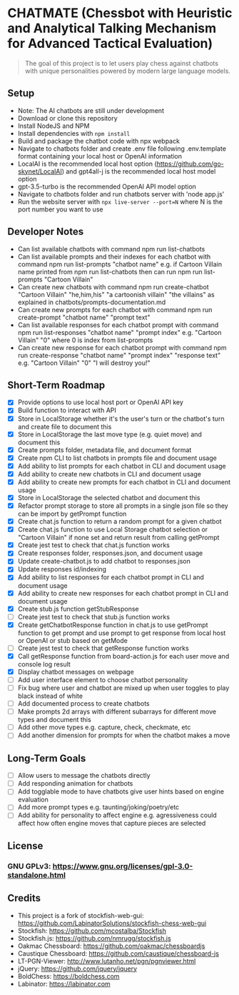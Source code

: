 # CHATMATE (Chessbot with Heuristic and Analytical Talking Mechanism for Advanced Tactical Evaluation)

> The goal of this project is to let users play chess against chatbots with unique personalities powered by modern large language models.

## Setup
- Note: The AI chatbots are still under development
- Download or clone this repository
- Install NodeJS and NPM
- Install dependencies with `npm install`
- Build and package the chatbot code with npx webpack
- Navigate to chatbots folder and create .env file following .env.template format containing your local host or OpenAI information
- LocalAI is the recommended local host option (https://github.com/go-skynet/LocalAI) and gpt4all-j is the recommended local host model option
- gpt-3.5-turbo is the recommended OpenAI API model option
- Navigate to chatbots folder and run chatbots server with 'node app.js'
- Run the website server with `npx live-server --port=N` where N is the port number you want to use

## Developer Notes
- Can list available chatbots with command npm run list-chatbots
- Can list available prompts and their indexes for each chatbot with command npm run list-prompts "chatbot name"
e.g. if Cartoon Villain name printed from npm run list-chatbots then can run npm run list-prompts "Cartoon Villain"
- Can create new chatbots with command npm run create-chatbot "Cartoon Villain" "he,him,his" "a cartoonish villain" "the villains" as explained in chatbots/prompts-documentation.md
- Can create new prompts for each chatbot with command npm run create-prompt "chatbot name" "prompt text"
- Can list available responses for each chatbot prompt with command npm run list-responses "chatbot name" "prompt index" e.g. "Cartoon Villain" "0" where 0 is index from list-prompts
- Can create new response for each chatbot prompt with command npm run create-response "chatbot name" "prompt index" "response text" e.g. "Cartoon Villain" "0" "I will destroy you!"

## Short-Term Roadmap
- [x] Provide options to use local host port or OpenAI API key
- [x] Build function to interact with API
- [x] Store in LocalStorage whether it's the user's turn or the chatbot's turn and create file to document this
- [x] Store in LocalStorage the last move type (e.g. quiet move) and document this
- [x] Create prompts folder, metadata file, and document format
- [x] Create npm CLI to list chatbots in prompts file and document usage
- [x] Add ability to list prompts for each chatbot in CLI and document usage
- [x] Add ability to create new chatbots in CLI and document usage
- [x] Add ability to create new prompts for each chatbot in CLI and document usage
- [x] Store in LocalStorage the selected chatbot and document this
- [x] Refactor prompt storage to store all prompts in a single json file so they can be import by getPrompt function
- [x] Create chat.js function to return a random prompt for a given chatbot
- [x] Create chat.js function to use Local Storage chatbot selection or "Cartoon Villain" if none set and return result from calling getPrompt
- [x] Create jest test to check that chat.js function works
- [x] Create responses folder, responses.json, and document usage
- [x] Update create-chatbot.js to add chatbot to responses.json
- [x] Update responses id/indexing
- [x] Add ability to list responses for each chatbot prompt in CLI and document usage
- [x] Add ability to create new responses for each chatbot prompt in CLI and document usage
- [x] Create stub.js function getStubResponse
- [ ] Create jest test to check that stub.js function works
- [x] Create getChatbotResponse function in chat.js to use getPrompt function to get prompt and use prompt to get response from local host or OpenAI or stub based on getMode
- [ ] Create jest test to check that getResponse function works
- [x] Call getResponse function from board-action.js for each user move and console log result
- [x] Display chatbot messages on webpage
- [ ] Add user interface element to choose chatbot personality
- [ ] Fix bug where user and chatbot are mixed up when user toggles to play black instead of white
- [ ] Add documented process to create chatbots
- [ ] Make prompts 2d arrays with different subarrays for different move types and document this
- [ ] Add other move types e.g. capture, check, checkmate, etc
- [ ] Add another dimension for prompts for when the chatbot makes a move

## Long-Term Goals
- [ ] Allow users to message the chatbots directly
- [ ] Add responding animation for chatbots
- [ ] Add togglable mode to have chatbots give user hints based on engine evaluation
- [ ] Add more prompt types e.g. taunting/joking/poetry/etc
- [ ] Add ability for personality to affect engine e.g. agressiveness could affect how often engine moves that capture pieces are selected

## License
### GNU GPLv3: https://www.gnu.org/licenses/gpl-3.0-standalone.html

## Credits
- This project is a fork of stockfish-web-gui: https://github.com/LabinatorSolutions/stockfish-chess-web-gui
- Stockfish: https://github.com/mcostalba/Stockfish
- Stockfish.js: https://github.com/nmrugg/stockfish.js
- Oakmac Chessboard: https://github.com/oakmac/chessboardjs
- Caustique Chessboard: https://github.com/caustique/chessboard-js
- LT-PGN-Viewer: http://www.lutanho.net/pgn/pgnviewer.html
- jQuery: https://github.com/jquery/jquery
- BoldChess: https://boldchess.com
- Labinator: https://labinator.com
